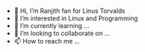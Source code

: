- 👋 Hi, I’m Ranjith fan for Linus Torvalds
- 👀 I’m interested in Linux and Programming
- 🌱 I’m currently learning ...
- 💞️ I’m looking to collaborate on ...
- 📫 How to reach me ...

<!---
RanjithLinus/RanjithLinus is a ✨ special ✨ repository because its `README.md` (this file) appears on your GitHub profile.
You can click the Preview link to take a look at your changes.
--->
